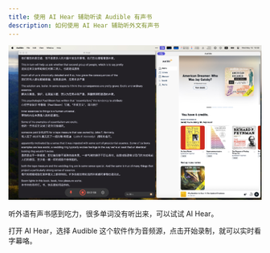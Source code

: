 ```yaml
---
title: 使用 AI Hear 辅助听读 Audible 有声书
description: 如何使用 AI Hear 辅助听外文有声书
---
```


![Audible](../../../../assets/images/SCR-20240515-nznn.jpeg)

听外语有声书感到吃力，很多单词没有听出来，可以试试 AI Hear。

打开 AI Hear，选择 Audible 这个软件作为音频源，点击开始录制，就可以实时看字幕咯。
